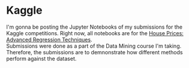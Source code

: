 # Kaggle

I'm gonna be posting the Jupyter Notebooks of my submissions for the Kaggle competitions. Right now, all notebooks are for the 
[House Prices: Advanced Regression Techniques](https://www.kaggle.com/c/house-prices-advanced-regression-techniques/submissions). </br> 
Submissions were done as a part of the Data Mining course I'm taking. Therefore, the submissions are to demnonstrate how different methods perform against the dataset.
